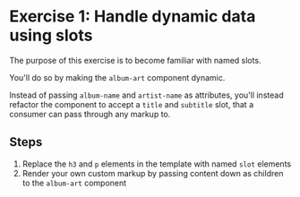 # Exercise 1: Handle dynamic data using slots

The purpose of this exercise is to become familiar with named slots.

You'll do so by making the `album-art` component dynamic.

Instead of passing `album-name` and `artist-name` as attributes, you'll instead refactor the component to accept a `title` and `subtitle` slot, that a consumer can pass through any markup to.

## Steps

1. Replace the `h3` and `p` elements in the template with named `slot` elements
2. Render your own custom markup by passing content down as children to the `album-art` component
